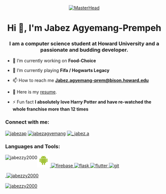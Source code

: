 <div align="center">
    <a href="https://github.com/jabezzy2000">
        <img src="https://media.tenor.com/tTvBVvMFUNEAAAAC/harry-potter-sorcerer-stone.gif" alt="MasterHead">
    </a>
</div>
<h1 align="center">Hi 👋, I'm Jabez Agyemang-Prempeh</h1>
<h3 align="center">I am a computer science student at Howard University and a passionate and budding developer.</h3>

- 🔭 I’m currently working on **Food-Choice**

- 👯 I’m currently playing **Fifa / Hogwarts Legacy**

- 📫 How to reach me **Jabez.agyemang-prem@bison.howard.edu**

- 📄 Here is my [resume](https://github.com/jabezzy2000/resume/blob/main/Jabez_Agyemang_Prempeh_RA_Resume.pdf).



- ⚡ Fun fact **I absolutely love Harry Potter and have re-watched the whole franchise more than 12 times**

<h3 align="left">Connect with me:</h3>
<p align="left">
<a href="https://twitter.com/jabezap" target="blank"><img align="center" src="https://raw.githubusercontent.com/rahuldkjain/github-profile-readme-generator/master/src/images/icons/Social/twitter.svg" alt="jabezap" height="30" width="40" /></a>
<a href="https://linkedin.com/in/jabezagyemang" target="blank"><img align="center" src="https://raw.githubusercontent.com/rahuldkjain/github-profile-readme-generator/master/src/images/icons/Social/linked-in-alt.svg" alt="jabezagyemang" height="30" width="40" /></a>
<a href="https://instagram.com/_jabez.a" target="blank"><img align="center" src="https://raw.githubusercontent.com/rahuldkjain/github-profile-readme-generator/master/src/images/icons/Social/instagram.svg" alt="_jabez.a" height="30" width="40" /></a>
</p>

<h3 align="left">Languages and Tools:</h3>
<p align="left"> <a href="https://developer.android.com" target="_blank" rel="noreferrer"> <img src="https://raw.githubusercontent.com/devicons/devicon/master/icons/android/android-original-wordmark.svg" alt="android" width="40" height="40"/> </a> <a href="https://firebase.google.com/" target="_blank" rel="noreferrer"> <img src="https://www.vectorlogo.zone/logos/firebase/firebase-icon.svg" alt="firebase" width="40" height="40"/> </a> <a href="https://flask.palletsprojects.com/" target="_blank" rel="noreferrer"> <img src="https://www.vectorlogo.zone/logos/pocoo_flask/pocoo_flask-icon.svg" alt="flask" width="40" height="40"/> </a> <a href="https://flutter.dev" target="_blank" rel="noreferrer"> <img src="https://www.vectorlogo.zone/logos/flutterio/flutterio-icon.svg" alt="flutter" width="40" height="40"/> </a> <a href="https://git-scm.com/" target="_blank" rel="noreferrer"> <img src="https://www.vectorlogo.zone/logos/git-scm/git-scm-icon.svg" alt="git" width="40" height="40"/> </a> <a href="https://www.java.com" target


<p><img align="left" src="https://github-readme-stats.vercel.app/api/top-langs?username=jabezzy2000&show_icons=true&locale=en&layout=compact" alt="jabezzy2000" /></p>

<p>&nbsp;<img align="center" src="https://github-readme-stats.vercel.app/api?username=jabezzy2000&show_icons=true&locale=en" alt="jabezzy2000" /></p>

<p><img align="center" src="https://github-readme-streak-stats.herokuapp.com/?user=jabezzy2000&" alt="jabezzy2000" /></p>

